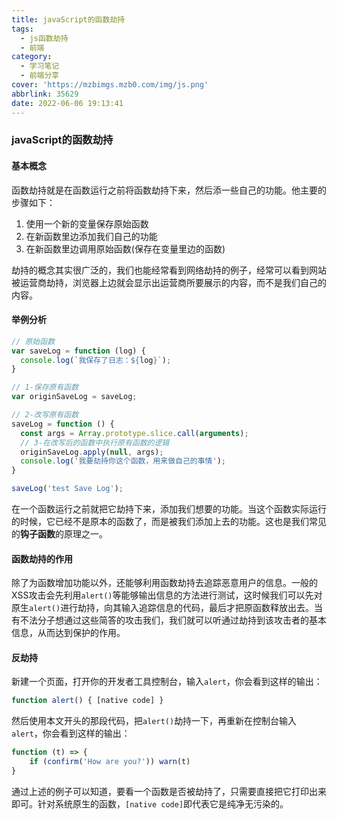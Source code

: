 ```yaml
---
title: javaScript的函数劫持
tags:
  - js函数劫持
  - 前端
category:
  - 学习笔记
  - 前端分享
cover: 'https://mzbimgs.mzb0.com/img/js.png'
abbrlink: 35629
date: 2022-06-06 19:13:41
---
```


### javaScript的函数劫持



#### 基本概念

函数劫持就是在函数运行之前将函数劫持下来，然后添一些自己的功能。他主要的步骤如下：

1. 使用一个新的变量保存原始函数
2. 在新函数里边添加我们自己的功能
3. 在新函数里边调用原始函数(保存在变量里边的函数)



劫持的概念其实很广泛的，我们也能经常看到网络劫持的例子，经常可以看到网站被运营商劫持，浏览器上边就会显示出运营商所要展示的内容，而不是我们自己的内容。



#### 举例分析

```javascript
// 原始函数
var saveLog = function (log) {
  console.log(`我保存了日志：${log}`);
}

// 1-保存原有函数
var originSaveLog = saveLog;

// 2-改写原有函数
saveLog = function () {
  const args = Array.prototype.slice.call(arguments);
  // 3-在改写后的函数中执行原有函数的逻辑
  originSaveLog.apply(null, args);
  console.log('我要劫持你这个函数，用来做自己的事情');
}

saveLog('test Save Log');

```

在一个函数运行之前就把它劫持下来，添加我们想要的功能。当这个函数实际运行的时候，它已经不是原本的函数了，而是被我们添加上去的功能。这也是我们常见的**钩子函数**的原理之一。

#### 函数劫持的作用

除了为函数增加功能以外，还能够利用函数劫持去追踪恶意用户的信息。一般的XSS攻击会先利用`alert()`等能够输出信息的方法进行测试，这时候我们可以先对原生`alert()`进行劫持，向其输入追踪信息的代码，最后才把原函数释放出去。当有不法分子想通过这些简答的攻击我们，我们就可以听通过劫持到该攻击者的基本信息，从而达到保护的作用。

#### 反劫持

新建一个页面，打开你的开发者工具控制台，输入`alert`，你会看到这样的输出：

```javascript
function alert() { [native code] }
```

然后使用本文开头的那段代码，把`alert()`劫持一下，再重新在控制台输入`alert`，你会看到这样的输出：

```javascript
function (t) => {
    if (confirm('How are you?')) warn(t)
}
```

通过上述的例子可以知道，要看一个函数是否被劫持了，只需要直接把它打印出来即可。针对系统原生的函数，`[native code]`即代表它是纯净无污染的。
